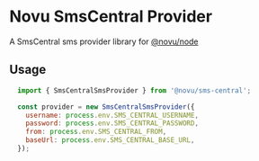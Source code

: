 # Novu SmsCentral Provider

A SmsCentral sms provider library for [@novu/node](https://github.com/novuhq/novu)

## Usage


```javascript
  import { SmsCentralSmsProvider } from '@novu/sms-central';

  const provider = new SmsCentralSmsProvider({
    username: process.env.SMS_CENTRAL_USERNAME,
    password: process.env.SMS_CENTRAL_PASSWORD,
    from: process.env.SMS_CENTRAL_FROM,
    baseUrl: process.env.SMS_CENTRAL_BASE_URL,
  });
```
